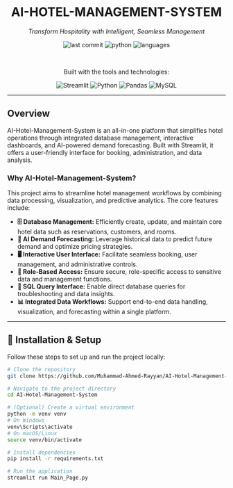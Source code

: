 <div align="center">

# AI-HOTEL-MANAGEMENT-SYSTEM

*Transform Hospitality with Intelligent, Seamless Management*

![last commit](https://img.shields.io/github/last-commit/Muhammad-Ahmed-Rayyan/AI-Hotel-Management-System)
![python](https://img.shields.io/badge/python-100%25-blue)
![languages](https://img.shields.io/github/languages/count/Muhammad-Ahmed-Rayyan/AI-Hotel-Management-System)

<br>

Built with the tools and technologies:

![Streamlit](https://img.shields.io/badge/Streamlit-red?logo=streamlit&logoColor=white)
![Python](https://img.shields.io/badge/Python-3776AB?logo=python&logoColor=white)
![Pandas](https://img.shields.io/badge/pandas-purple?logo=pandas&logoColor=white)
![MySQL](https://img.shields.io/badge/MySQL-4479A1?logo=mysql&logoColor=white)

</div>

---

## Overview

AI-Hotel-Management-System is an all-in-one platform that simplifies hotel operations through integrated database management, interactive dashboards, and AI-powered demand forecasting. Built with Streamlit, it offers a user-friendly interface for booking, administration, and data analysis.

### Why AI-Hotel-Management-System?

This project aims to streamline hotel management workflows by combining data processing, visualization, and predictive analytics. The core features include:

- **🗄️ Database Management:** Efficiently create, update, and maintain core hotel data such as reservations, customers, and rooms.
- **🤖 AI Demand Forecasting:** Leverage historical data to predict future demand and optimize pricing strategies.
- **🖥️ Interactive User Interface:** Facilitate seamless booking, user management, and administrative controls.
- **🔐 Role-Based Access:** Ensure secure, role-specific access to sensitive data and management functions.
- **📝 SQL Query Interface:** Enable direct database queries for troubleshooting and data insights.
- **📊 Integrated Data Workflows:** Support end-to-end data handling, visualization, and forecasting within a single platform.

---

## 🚀 Installation & Setup

Follow these steps to set up and run the project locally:

```bash
# Clone the repository
git clone https://github.com/Muhammad-Ahmed-Rayyan/AI-Hotel-Management-System.git

# Navigate to the project directory
cd AI-Hotel-Management-System

# (Optional) Create a virtual environment
python -m venv venv
# On Windows
venv\Scripts\activate
# On macOS/Linux
source venv/bin/activate

# Install dependencies
pip install -r requirements.txt

# Run the application
streamlit run Main_Page.py
